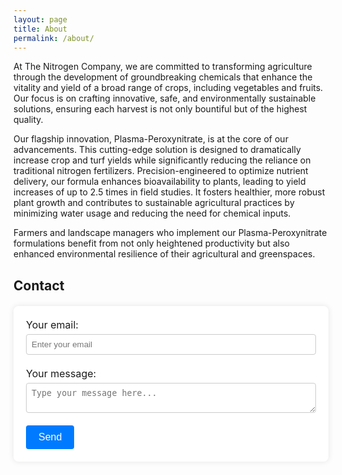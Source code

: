 ```yaml
---
layout: page
title: About
permalink: /about/
---
```


At The Nitrogen Company, we are committed to transforming agriculture through the development of groundbreaking chemicals that enhance the vitality and yield of a broad range of crops, including vegetables and fruits. Our focus is on crafting innovative, safe, and environmentally sustainable solutions, ensuring each harvest is not only bountiful but of the highest quality.

Our flagship innovation, Plasma-Peroxynitrate, is at the core of our advancements. This cutting-edge solution is designed to dramatically increase crop and turf yields while significantly reducing the reliance on traditional nitrogen fertilizers. Precision-engineered to optimize nutrient delivery, our formula enhances bioavailability to plants, leading to yield increases of up to 2.5 times in field studies. It fosters healthier, more robust plant growth and contributes to sustainable agricultural practices by minimizing water usage and reducing the need for chemical inputs.

Farmers and landscape managers who implement our Plasma-Peroxynitrate formulations benefit from not only heightened productivity but also enhanced environmental resilience of their agricultural and greenspaces.

## Contact

<!-- modify this form HTML and place wherever you want your form -->
<form action="https://formspree.io/f/xwkgzpey" method="POST" class="my-form">
  <div class="form-group">
    <label for="email">Your email:</label>
    <input type="email" name="email" id="email" placeholder="Enter your email" required>
  </div>
  <div class="form-group">
    <label for="message">Your message:</label>
    <textarea name="message" id="message" placeholder="Type your message here..." required></textarea>
  </div>
  <!-- your other form fields go here -->
  <button type="submit" class="submit-btn">Send</button>
</form>

<style>
.my-form {
    max-width: 600px; /* Set the width of the form */
    margin: 20px auto; /* Center the form horizontally */
    padding: 20px; /* Add some padding inside the form */
    box-shadow: 0 0 10px rgba(0,0,0,0.1); /* Add a subtle shadow */
    background: #fff; /* Set a white background */
    border-radius: 8px; /* Rounded corners */
}

.form-group {
    margin-bottom: 20px; /* Space between form groups */
}

.form-group label {
    display: block; /* Make the label a block to influence full width */
    margin-bottom: 5px; /* Space below the label */
    font-size: 16px; /* Increase font size */
}

.form-group input,
.form-group textarea {
    width: 100%; /* Make input and textarea take up 100% of their container's width */
    padding: 8px; /* Add padding for better readability */
    border: 1px solid #ccc; /* Add a border to the input and textarea */
    border-radius: 4px; /* Rounded corners for inputs and textareas */
}

.submit-btn {
    background-color: #007BFF; /* A nice blue background */
    color: white; /* White text color */
    padding: 10px 20px; /* Padding inside the button */
    border: none; /* No border */
    border-radius: 4px; /* Rounded corners */
    cursor: pointer; /* Pointer cursor on hover */
    font-size: 16px; /* Larger font size */
}

.submit-btn:hover {
    background-color: #0056b3; /* Darken the button when hovered */
}
</style>

